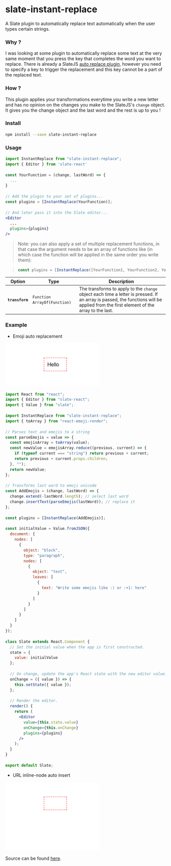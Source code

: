 # slate-instant-replace
A Slate plugin to automatically replace text automatically when the user types certain strings.

### Why ?

I was looking at some plugin to automatically replace some text at the very same moment that you press the key that completes the word you want to replace. There is already a SlateJS [auto replace plugin](https://github.com/ianstormtaylor/slate-plugins/tree/master/packages/slate-auto-replace), however you need to specify a key to trigger the replacement and this key cannot be a part of the replaced text.

### How ?

This plugin applies your transformations everytime you write a new letter and has no opinion on the changes you make to the SlateJS's `change` object. It gives you the change object and the last word and the rest is up to you !

### Install

```sh
npm install --save slate-instant-replace
```

### Usage

```jsx
import InstantReplace from "slate-instant-replace";
import { Editor } from 'slate-react'

const YourFunction = (change, lastWord) => {
  ...
}

// Add the plugin to your set of plugins...
const plugins = [InstantReplace(YourFunction)];

// And later pass it into the Slate editor...
<Editor
  ...
  plugins={plugins}
/>
```

> Note: you can also apply a set of multiple replacement functions, in that case the argument needs to be an array of functions like (in which case the function will be applied in the same order you write them):

> ```jsx
> const plugins = [InstantReplace([YourFunction1, YourFunction2, YourFunction3])];
> ```

Option | Type | Description
--- | --- | ---
**`transform`** | `Function` `ArrayOf(Function)` | The transforms to apply to the `change` object each time a letter is pressed. If an array is passed, the functions will be applied from the first element of the array to the last.

### Example

- Emoji auto replacement

![Gif Emoji demo](./gifs/emojis.gif "Gif Emoji demo")

```jsx
import React from "react";
import { Editor } from "slate-react";
import { Value } from "slate";

import InstantReplace from "slate-instant-replace";
import { toArray } from "react-emoji-render";

// Parses text and emojis to a string
const parseEmojis = value => {
  const emojisArray = toArray(value);
  const newValue = emojisArray.reduce((previous, current) => {
    if (typeof current === "string") return previous + current;
    return previous + current.props.children;
  }, "");
  return newValue;
};

// Transforms last word to emoji unicode
const AddEmojis = (change, lastWord) => {
  change.extend(-lastWord.length); // select last word 
  change.insertText(parseEmojis(lastWord)); // replace it
};

const plugins = [InstantReplace(AddEmojis)];

const initialValue = Value.fromJSON({
  document: {
    nodes: [
      {
        object: "block",
        type: "paragraph",
        nodes: [
          {
            object: "text",
            leaves: [
              {
                text: "Write some emojis like :) or :+1: here"
              }
            ]
          }
        ]
      }
    ]
  }
});

class Slate extends React.Component {
  // Set the initial value when the app is first constructed.
  state = {
    value: initialValue
  };

  // On change, update the app's React state with the new editor value.
  onChange = ({ value }) => {
    this.setState({ value });
  };

  // Render the editor.
  render() {
    return (
      <Editor
        value={this.state.value}
        onChange={this.onChange}
        plugins={plugins}
      />
    );
  }
}

export default Slate;
```

- URL inline-node auto insert

![Gif URL demo](./gifs/URLs.gif "Gif URL demo")

Source can be found [here](https://github.com/enzoferey/slate-instant-replace/blob/master/src/Slate.js).